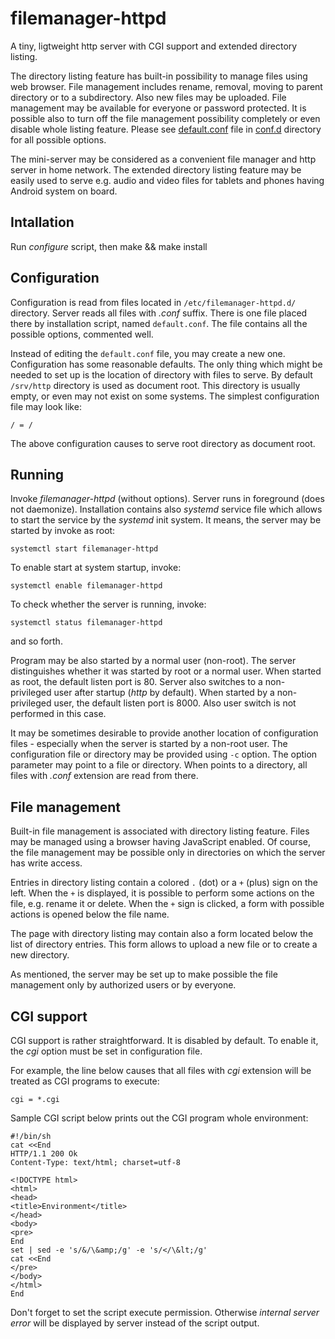 filemanager-httpd
=================

A tiny, ligtweight http server with CGI support and extended
directory listing.

The directory listing feature has built-in possibility to manage
files using web browser. File management includes rename, removal,
moving to parent directory or to a subdirectory. Also new files may
be uploaded. File management may be available for everyone or
password protected. It is possible also to turn off the file
management possibility completely or even disable whole listing
feature. Please see [default.conf](conf.d/default.conf) file in
[conf.d](conf.d) directory for all possible options.

The mini-server may be considered as a convenient file manager
and http server in home network. The extended directory listing
feature may be easily used to serve e.g. audio and video files for
tablets and phones having Android system on board.

Intallation
-----------

Run _configure_ script, then make && make install

Configuration
-------------

Configuration is read from files located in `/etc/filemanager-httpd.d/`
directory. Server reads all files with _.conf_ suffix. There is one file
placed there by installation script, named `default.conf`. The file contains
all the possible options, commented well.

Instead of editing the `default.conf` file, you may create a new one.
Configuration has some reasonable defaults. The only thing which might
be needed to set up is the location of directory with files to serve.
By default `/srv/http` directory is used as document root. This directory
is usually empty, or even may not exist on some systems. The simplest
configuration file may look like:

    / = /

The above configuration causes to serve root directory as document root.

Running
-------

Invoke _filemanager-httpd_ (without options). Server runs in foreground
(does not daemonize). Installation contains also _systemd_ service file which
allows to start the service by the _systemd_ init system. It means,
the server may be started by invoke as root:

    systemctl start filemanager-httpd

To enable start at system startup, invoke:

    systemctl enable filemanager-httpd

To check whether the server is running, invoke:

    systemctl status filemanager-httpd

and so forth.

Program may be also started by a normal user (non-root). The server
distinguishes whether it was started by root or a normal user. When
started as root, the default listen port is 80. Server also switches
to a non-privileged user after startup (_http_ by default). When started
by a non-privileged user, the default listen port is 8000. Also user
switch is not performed in this case.

It may be sometimes desirable to provide another location of configuration
files - especially when the server is started by a non-root user. The
configuration file or directory may be provided using `-c` option. The option
parameter may point to a file or directory. When points to a directory, all
files with _.conf_ extension are read from there.


File management
---------------

Built-in file management is associated with directory listing feature.
Files may be managed using a browser having JavaScript enabled.
Of course, the file management may be possible only in directories on which the
server has write access.

Entries in directory listing contain a colored `.` (dot) or a `+` (plus)
sign on the left. When the `+` is displayed, it is possible to perform some
actions on the file, e.g. rename it or delete.  When the `+` sign is clicked,
a form with possible actions is opened below the file name.

The page with directory listing may contain also a form located below the list
of directory entries. This form allows to upload a new file or to create a new
directory.

As mentioned, the server may be set up to make possible the file management
only by authorized users or by everyone.

CGI support
-----------

CGI support is rather straightforward. It is disabled by default. To
enable it, the _cgi_ option must be set in configuration file.

For example, the line below causes that all files with _cgi_ extension
will be treated as CGI programs to execute:

    cgi = *.cgi

Sample CGI script below prints out the CGI program whole environment:

    #!/bin/sh
    cat <<End
    HTTP/1.1 200 Ok
    Content-Type: text/html; charset=utf-8

    <!DOCTYPE html>
    <html>
    <head>
    <title>Environment</title>
    </head>
    <body>
    <pre>
    End
    set | sed -e 's/&/\&amp;/g' -e 's/</\&lt;/g'
    cat <<End
    </pre>
    </body>
    </html>
    End

Don't forget to set the script execute permission. Otherwise _internal
server error_ will be displayed by server instead of the script output.

